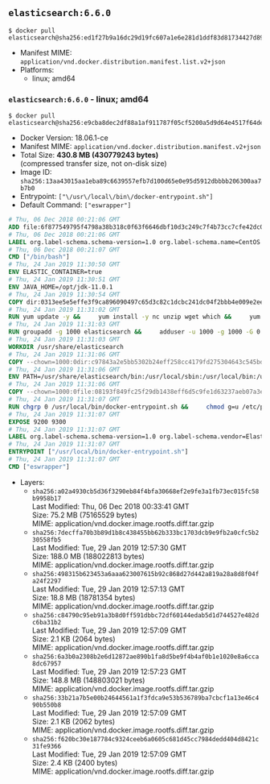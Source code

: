 ## `elasticsearch:6.6.0`

```console
$ docker pull elasticsearch@sha256:ed1f27b9a16dc29d19fc607a1e6e281d1ddf83d81734427d895f5b91c23a6ee5
```

-	Manifest MIME: `application/vnd.docker.distribution.manifest.list.v2+json`
-	Platforms:
	-	linux; amd64

### `elasticsearch:6.6.0` - linux; amd64

```console
$ docker pull elasticsearch@sha256:e9cba8dec2df88a1af911787f05cf5200a5d9d64e4517f64deb8bafc6e96176f
```

-	Docker Version: 18.06.1-ce
-	Manifest MIME: `application/vnd.docker.distribution.manifest.v2+json`
-	Total Size: **430.8 MB (430779243 bytes)**  
	(compressed transfer size, not on-disk size)
-	Image ID: `sha256:13aa43015aa1eba89c6639557efb7d100d65e0e95d5912dbbbb206300aa7b7b0`
-	Entrypoint: `["\/usr\/local\/bin\/docker-entrypoint.sh"]`
-	Default Command: `["eswrapper"]`

```dockerfile
# Thu, 06 Dec 2018 00:21:06 GMT
ADD file:6f877549795f4798a38b318c0f63f6646dbf10d3c249c7f4b73cc7cfe42dc0f5 in / 
# Thu, 06 Dec 2018 00:21:06 GMT
LABEL org.label-schema.schema-version=1.0 org.label-schema.name=CentOS Base Image org.label-schema.vendor=CentOS org.label-schema.license=GPLv2 org.label-schema.build-date=20181205
# Thu, 06 Dec 2018 00:21:07 GMT
CMD ["/bin/bash"]
# Thu, 24 Jan 2019 11:30:50 GMT
ENV ELASTIC_CONTAINER=true
# Thu, 24 Jan 2019 11:30:51 GMT
ENV JAVA_HOME=/opt/jdk-11.0.1
# Thu, 24 Jan 2019 11:30:54 GMT
COPY dir:0313ee5e5effe3f9ca896090497c65d3c82c1dcbc241dc04f2bbb4e009e2ee97 in /opt/jdk-11.0.1 
# Thu, 24 Jan 2019 11:31:02 GMT
RUN yum update -y &&     yum install -y nc unzip wget which &&     yum clean all
# Thu, 24 Jan 2019 11:31:03 GMT
RUN groupadd -g 1000 elasticsearch &&     adduser -u 1000 -g 1000 -G 0 -d /usr/share/elasticsearch elasticsearch &&     chmod 0775 /usr/share/elasticsearch &&     chgrp 0 /usr/share/elasticsearch
# Thu, 24 Jan 2019 11:31:03 GMT
WORKDIR /usr/share/elasticsearch
# Thu, 24 Jan 2019 11:31:06 GMT
COPY --chown=1000:0dir:c97843a2e5bb5302b24eff258cc4179fd275304643c545bd72034206a7d05eff in /usr/share/elasticsearch 
# Thu, 24 Jan 2019 11:31:06 GMT
ENV PATH=/usr/share/elasticsearch/bin:/usr/local/sbin:/usr/local/bin:/usr/sbin:/usr/bin:/sbin:/bin
# Thu, 24 Jan 2019 11:31:06 GMT
COPY --chown=1000:0file:08193f849fc25f29db1438eff6d5c9fe1d63237aeb07a3e0009e8ba554f97c31 in /usr/local/bin/docker-entrypoint.sh 
# Thu, 24 Jan 2019 11:31:07 GMT
RUN chgrp 0 /usr/local/bin/docker-entrypoint.sh &&     chmod g=u /etc/passwd &&     chmod 0775 /usr/local/bin/docker-entrypoint.sh
# Thu, 24 Jan 2019 11:31:07 GMT
EXPOSE 9200 9300
# Thu, 24 Jan 2019 11:31:07 GMT
LABEL org.label-schema.schema-version=1.0 org.label-schema.vendor=Elastic org.label-schema.name=elasticsearch org.label-schema.version=6.6.0 org.label-schema.url=https://www.elastic.co/products/elasticsearch org.label-schema.vcs-url=https://github.com/elastic/elasticsearch license=Elastic License
# Thu, 24 Jan 2019 11:31:07 GMT
ENTRYPOINT ["/usr/local/bin/docker-entrypoint.sh"]
# Thu, 24 Jan 2019 11:31:07 GMT
CMD ["eswrapper"]
```

-	Layers:
	-	`sha256:a02a4930cb5d36f3290eb84f4bfa30668ef2e9fe3a1fb73ec015fc58b9958b17`  
		Last Modified: Thu, 06 Dec 2018 00:33:41 GMT  
		Size: 75.2 MB (75165529 bytes)  
		MIME: application/vnd.docker.image.rootfs.diff.tar.gzip
	-	`sha256:7decffa70b3b89d1b8c438455bb62b333bc1703dcb9e9fb2a0cfc5b230558fb5`  
		Last Modified: Tue, 29 Jan 2019 12:57:30 GMT  
		Size: 188.0 MB (188022813 bytes)  
		MIME: application/vnd.docker.image.rootfs.diff.tar.gzip
	-	`sha256:498315b623453a6aaa623007615b92c868d27d442a819a28a8d8f04fa24f2297`  
		Last Modified: Tue, 29 Jan 2019 12:57:13 GMT  
		Size: 18.8 MB (18781354 bytes)  
		MIME: application/vnd.docker.image.rootfs.diff.tar.gzip
	-	`sha256:c84790c95eb91a3b8d0ff591dbbc72df60144edab5d1d744527e482dc6ba31b2`  
		Last Modified: Tue, 29 Jan 2019 12:57:09 GMT  
		Size: 2.1 KB (2064 bytes)  
		MIME: application/vnd.docker.image.rootfs.diff.tar.gzip
	-	`sha256:6a3b0a2308b2e6d12872ae890b1fa8d5be9f4b4af0b1e1020e8a6cca8dc67957`  
		Last Modified: Tue, 29 Jan 2019 12:57:23 GMT  
		Size: 148.8 MB (148803021 bytes)  
		MIME: application/vnd.docker.image.rootfs.diff.tar.gzip
	-	`sha256:33b21a7b5e00b24644561a1f3fdca9e53b536789ba7cbcf1a13e46c490b550b8`  
		Last Modified: Tue, 29 Jan 2019 12:57:09 GMT  
		Size: 2.1 KB (2062 bytes)  
		MIME: application/vnd.docker.image.rootfs.diff.tar.gzip
	-	`sha256:f620bc30e187784c9324ceeb6a0605c681d45cc7984dedd404d8421c31fe9366`  
		Last Modified: Tue, 29 Jan 2019 12:57:09 GMT  
		Size: 2.4 KB (2400 bytes)  
		MIME: application/vnd.docker.image.rootfs.diff.tar.gzip
